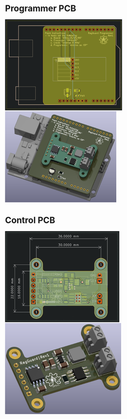 # Programmer PCB


<img src="../imgs/programmer_2d_v1.png" alt="programmer pcb 2d" height="300"> 
<img src="../imgs/programmer_3d_v1.png" alt="programmer pcb 2d" height="300"> 


# Control PCB


<img src="../imgs/control_2d_v1.png" alt="programmer pcb 2d" height="300"> 
<img src="../imgs/control_3d_v1.png" alt="programmer pcb 2d" height="300"> 
